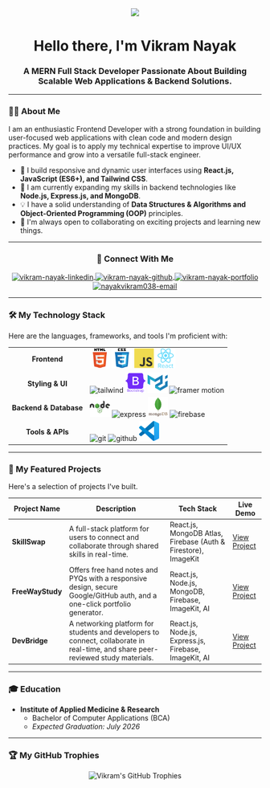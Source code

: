 <div align="center">
  <img src="https://images.unsplash.com/photo-1504384764586-bb4cdc1707b0?ixlib=rb-4.1.0&ixid=M3wxMjA3fDB8MHxwaG90by1wYWdlfHx8fGVufDB8fHx8fA%3D%3D&auto=format&fit=crop&q=80&w=870" width="200px" />
  
  <h1>Hello there, I'm Vikram Nayak</h1>
  
  <h3>A MERN Full Stack Developer Passionate About Building Scalable Web Applications & Backend Solutions.</h3>
  
</div>

---

### 👨‍💻 About Me

I am an enthusiastic Frontend Developer with a strong foundation in building user-focused web applications with clean code and modern design practices. My goal is to apply my technical expertise to improve UI/UX performance and grow into a versatile full-stack engineer.

-   🚀 I build responsive and dynamic user interfaces using **React.js, JavaScript (ES6+), and Tailwind CSS**.
-   🌱 I am currently expanding my skills in backend technologies like **Node.js, Express.js, and MongoDB**.
-   💡 I have a solid understanding of **Data Structures & Algorithms and Object-Oriented Programming (OOP)** principles.
-   🤝 I'm always open to collaborating on exciting projects and learning new things.

---

<div align="center">

### 🔗 Connect With Me
<p>
  <a href="https://linkedin.com/in/vikram-nayak-50153a348" target="blank">
    <img align="center" src="https://raw.githubusercontent.com/rahuldkjain/github-profile-readme-generator/master/src/images/icons/Social/linked-in-alt.svg" alt="vikram-nayak-linkedin" height="30" width="40" />
  </a>
  <a href="https://github.com/Vikram-ui2004" target="blank">
    <img align="center" src="https://raw.githubusercontent.com/rahuldkjain/github-profile-readme-generator/master/src/images/icons/Social/github.svg" alt="vikram-nayak-github" height="30" width="40" />
  </a>
  <a href="https://portfolionext-coral.vercel.app/" target="blank">
    <img align="center" src="https://www.svgrepo.com/show/192244/man-user.svg" alt="vikram-nayak-portfolio" height="30" width="40" />
  </a>
  <a href="mailto:nayakvikram038@gmail.com" target="blank">
    <img align="center" src="https://www.svgrepo.com/show/452213/gmail.svg" alt="nayakvikram038-email" height="30" width="40" />
  </a>
</p>
</div>

---

### 🛠️ My Technology Stack

Here are the languages, frameworks, and tools I'm proficient with:

<table>
  <tr>
    <td align="center"><strong>Frontend</strong></td>
    <td>
      <img src="https://raw.githubusercontent.com/devicons/devicon/master/icons/html5/html5-original-wordmark.svg" alt="html5" width="40" height="40"/>
      <img src="https://raw.githubusercontent.com/devicons/devicon/master/icons/css3/css3-original-wordmark.svg" alt="css3" width="40" height="40"/>
      <img src="https://raw.githubusercontent.com/devicons/devicon/master/icons/javascript/javascript-original.svg" alt="javascript" width="40" height="40"/>
      <img src="https://raw.githubusercontent.com/devicons/devicon/master/icons/react/react-original-wordmark.svg" alt="react" width="40" height="40"/>
    </td>
  </tr>
  <tr>
    <td align="center"><strong>Styling & UI</strong></td>
    <td>
      <img src="https://www.vectorlogo.zone/logos/tailwindcss/tailwindcss-icon.svg" alt="tailwind" width="40" height="40"/>
      <img src="https://raw.githubusercontent.com/devicons/devicon/master/icons/bootstrap/bootstrap-plain-wordmark.svg" alt="bootstrap" width="40" height="40"/>
      <img src="https://raw.githubusercontent.com/devicons/devicon/master/icons/materialui/materialui-original.svg" alt="materialui" width="40" height="40"/>
      <img src="https://cdn.worldvectorlogo.com/logos/framer-motion.svg" alt="framer motion" width="40" height="40"/>
    </td>
  </tr>
  <tr>
    <td align="center"><strong>Backend & Database</strong></td>
    <td>
      <img src="https://raw.githubusercontent.com/devicons/devicon/master/icons/nodejs/nodejs-original-wordmark.svg" alt="nodejs" width="40" height="40"/>
 <img src="https://www.svgrepo.com/show/330398/express.svg" alt="express" width="40" height="40"/>
      <img src="https://raw.githubusercontent.com/devicons/devicon/master/icons/mongodb/mongodb-original-wordmark.svg" alt="mongodb" width="40" height="40"/>
      <img src="https://www.vectorlogo.zone/logos/firebase/firebase-icon.svg" alt="firebase" width="40" height="40"/>
    </td>
  </tr>
  <tr>
    <td align="center"><strong>Tools & APIs</strong></td>
    <td>
      <img src="https://www.vectorlogo.zone/logos/git-scm/git-scm-icon.svg" alt="git" width="40" height="40"/>
      <img src="https://www.svgrepo.com/show/475654/github-color.svg" alt="github" width="40" height="40"/>
      <img src="https://raw.githubusercontent.com/devicons/devicon/master/icons/vscode/vscode-original.svg" alt="vscode" width="40" height="40"/>
    </td>
  </tr>
</table>

---

### 🚀 My Featured Projects

Here's a selection of projects I've built.

| Project Name      | Description                                                                                             | Tech Stack                                                     | Live Demo                                                     |
|-------------------|---------------------------------------------------------------------------------------------------------|----------------------------------------------------------------|---------------------------------------------------------------|
| **SkillSwap** | A full-stack platform for users to connect and collaborate through shared skills in real-time. | React.js, MongoDB Atlas, Firebase (Auth & Firestore), ImageKit | [View Project](https://skillswap-skillplatform.vercel.app)   |
| **FreeWayStudy** | Offers free hand notes and PYQs with a responsive design, secure Google/GitHub auth, and a one-click portfolio generator. | React.js, Node.js, MongoDB, Firebase, ImageKit, AI | [View Project](https://www.freewaystudy.tech)                      |
| **DevBridge** | A networking platform for students and developers to connect, collaborate in real-time, and share peer-reviewed study materials. | React.js, Node.js, Express.js, Firebase, ImageKit, AI | [View Project](https://devbridge-app.vercel.app)              |


---

### 🎓 Education

-   **Institute of Applied Medicine & Research**
    -   Bachelor of Computer Applications (BCA)
    -   *Expected Graduation: July 2026*

---

### 🏆 My GitHub Trophies

<div align="center">
  <img src="https://github-profile-trophy.vercel.app/?username=Vikram-ui2004&theme=radical&margin-w=15&margin-h=15" alt="Vikram's GitHub Trophies" />
</div>
